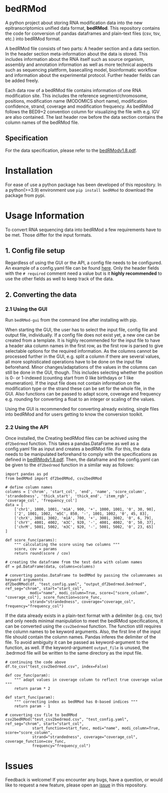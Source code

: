 # bedRMod

A python project about storing RNA modification data into the new epitranscriptomics unified data format, **bedRMod**. 
This repository contains the code for conversion of pandas dataframes and plain-text files (csv, tsv, etc.) into bedRMod format.

A bedRMod file consists of two parts: A header section and a data section. 
In the header section meta-information about the data is stored. 
This includes information about the RNA itself such as source organism, assembly and annotation information as well as more technical aspects such as sequencing plattform, basecalling model, bioinformatic workflow and information about the experimental protocol. 
Further header fields can be added freely. 

Each data row of a bedRMod file contains information of one RNA modification site. 
This includes the reference segment/chromosome, positions, modification name (MODOMICS short name), modification confidence, strand, coverage and modification frequency. 
As bedRMod follows the BED9+2 convention column for visualizing the file with e.g. IGV are also contained. 
The last header row before the data section contains the column names of the bedRMod file. 


## Specification
For the data specification, please refer to the [bedRModv1.8.pdf](bedRModv1.8.pdf).

# Installation
For ease of use a python package has been developed of this repository. 
In a python(>=3.9) environment use `pip install bedRMod` to download the package from pypi. 


# Usage Information
To convert RNA sequencing data into bedRMod a few requirements have to be met. 
Those differ for the input formats. 

## 1. Config file setup
Regardless of using the GUI or the API, a config file needs to be configured. 
An example of a config.yaml file can be found [here](examples/example_config.yaml).
Only the header fields with the `# required` comment need a value but is it **highly recommended** to use the other fields as well to keep track of the data.

## 2. Converting the data
### 2.1 Using the GUI
Run `bedRMod-gui` from the command line after installing with pip.

When starting the GUI, the user has to select the input file, config file and output file, individually. 
If a config file does not exist yet, a new one can be created from a template. 
It is highly recommended for the input file to have a header aka column names in the first row, as the first row is parsed to give selectable options for the required information.
As the columns cannot be processed further in the GUI, e.g. split a column if there are several values, all more sophisticated operations have to be done on the input file beforehand.
Minor changes/adaptations of the values in the columns can still be done in the GUI, though. 
This includes selecting whether the position is 0- or 1-indexed  (counting start from 0 like birthdays or 1 like enumeration).
If the input file does not contain information on the modification type or the strand these can be set for the whole file, in the GUI.
Also functions can be passed to adapt score, coverage and frequency e.g. rounding for converting a float to an integer or scaling of the values. 

Using the GUI is recommended for converting already existing, single files into bedRMod and for users getting to know the conversion toolkit. 

### 2.2 Using the API
Once installed, the 
Creating bedRMod files can be achived using the `df2bedrmod` function. 
This takes a pandas.DataFrame as well as a config.yaml file as input and creates a bedRMod file. 
For this, the data needs to be manipulated beforehand to comply with the specifications as defined in [bedRModv1.8.pdf](bedRModv1.8.pdf).
Then, the dataframe and the config.yaml can be given to the `df2bedrmod` function in a similar way as follows:
```angular2html
import pandas as pd
from bedRMod import df2bedRMod, csv2bedRMod

# define column names
columns = ['chrom', 'start_col', 'end', 'name', 'score_column', 'strandedness', 'thick_start', 'thick_end', 'item_rgb', 'coverage_col', 'frequency_col']
data = [
    ['chr1', 1000, 1001, 'm1A', 900, '+', 1000, 1001, '0', 30, 90],
    ['2', 1001, 1002, 'm5C', 850, '-', 1001, 1002, '0', 45, 83],
    ['chrX', 3001, 3002, 'm1A', 700, '+', 3001, 3002, '0', 6, 79],
    ['chrY', 4001, 4002, 'm3C', 920, '-', 4001, 4002, '0', 50, 37],
    ['chrM', 5001, 5002, 'm3C', 920, '-', 5001, 5002, '0', 23, 65]
]

def score_func(params):
    """ calculating the score using two columns """
    score, cov = params
    return round(score / cov)

# creating the dataframe from the test data with column names
df = pd.DataFrame(data, columns=columns)

# converting pandas.DataFrame to bedRMod by passing the columnnames as keyword arguments
df2bedRMod(df, "test_config.yaml", "output_df2bedrmod.bedrmod", ref_seg="chrom", start="start_col",
           modi="name", modi_column=True, score=["score_column", "coverage_col"], score_function=score_func,
           strand="strandedness", coverage="coverage_col", frequency="frequency_col")
```

If the data already exists in a plain-text format with a delimiter (e.g. csv, tsv) and only needs minimal manipulation to meet the bedRMod specifications, it can be converted using the `csv2bedrmod` function. 
The function still requires the column names to be keyword arguments. 
Also, the first line of the input file should contain the column names. 
Pandas inferes the delimiter of the file. To avoid ambiguity it can be passed as keyword-argument to the function, as well. 
If the keyword-argument `output_file` is unused, the .bedrmod file will be written to the same directory as the input file. 
```angular2html
# continuing the code above
df.to_csv("test_csv2bedrmod.csv", index=False)

def cov_func(param):
    """ adapt values in coverage column to reflect true coverage value """
    return param * 2

def start_func(param):
    """ correcting index as bedRMod has 0-based indices """
    return param - 1

# converting csv file to bedRMod
csv2bedRMod("test_csv2bedrmod.csv", "test_config.yaml", ref_seg="chrom", start="start_col",
            start_function=start_func, modi="name", modi_column=True, score="score_column",
            strand="strandedness", coverage="coverage_col", coverage_function=cov_func,
            frequency="frequency_col")
```

# Issues
Feedback is welcome! If you encounter any bugs, have a question, or would like to request a new feature, please open an [issue](https://github.com/anmabu/bedRMod/issues) in this repository.